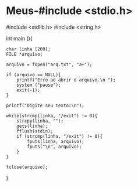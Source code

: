 # Meus-#include <stdio.h>
#include <stdlib.h>
#include <string.h>

int main (){
	
	char linha [200];
	FILE *arquivo;
	
	arquivo = fopen("arq.txt", "a+");
	
	if (arquivo == NULL){
		printf("Erro ao abrir o arquivo.\n ");
		system ("pause");
		exit(-1);
	}
	
	printf("Digite seu texto:\n");
	
	while(strcmp(linha, "/exit") != 0){
		strcpy(linha, "");
		gets(linha);
		fflush(stdin);
		if (strcmp(linha, "/exit") != 0){
			fputs(linha, arquivo);
			fputs("\n", arquivo);
		}
	}

	fclose(arquivo);


}
